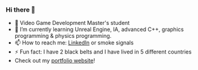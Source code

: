 ### Hi there 👋
- 🔭 Video Game Development Master's student
- 🌱 I’m currently learning Unreal Engine, IA, advanced C++, graphics programming & physics programming.
- 📫 How to reach me: [LinkedIn](https://www.linkedin.com/in/fannydesjardins/) or smoke signals
- ⚡ Fun fact: I have 2 black belts and I have lived in 5 different countries
- Check out my [portfolio website](https://fannydesjardins.github.io/)! 
<!--
**FannyDesjardins/fannydesjardins** is a ✨ _special_ ✨ repository because its `README.md` (this file) appears on your GitHub profile.

Here are some ideas to get you started:

- 🔭 I’m currently working on ...
- 🌱 I’m currently learning Unreal Engine 5
- 👯 I’m looking to collaborate on ...
- 🤔 I’m looking for help with ...
- 💬 Ask me about ...
- 📫 How to reach me: LinkedIn or smoke signals
- 😄 Pronouns: ...
- ⚡ Fun fact: I have 2 black belts and I have lived in 5 different countries
-->
